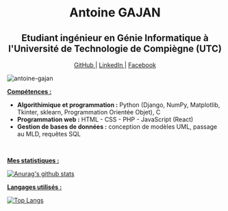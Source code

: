 <h1 align="center"> Antoine GAJAN </h1>
<h2 align="center">Etudiant ingénieur en Génie Informatique à l'Université de Technologie de Compiègne (UTC)</h2>
<p align="center">
  <a href="https://github.com/antoine-gajan/antoine-gajan">GitHub </a> |
  <a href="https://www.linkedin.com/in/antoine-gajan/">LinkedIn </a> |
  <a href="https://www.facebook.com/gajan.antoine/">Facebook </a>
</p>

<img src="https://komarev.com/ghpvc/?username=antoine-gajan&label=Profile%20views&color=229fee&style=flat" alt="antoine-gajan" /> </p>


<b><ins>Compétences : </ins></b>
* __Algorithimique et programmation :__ Python (Django, NumPy, Matplotlib, Tkinter, sklearn, Programmation Orientée Objet), C 
* __Programmation web :__ HTML - CSS - PHP - JavaScript (React)
* __Gestion de bases de données :__ conception de modèles UML, passage au MLD, requêtes SQL
<br>


<b> <ins>Mes statistiques : </ins></b> <br>

[![Anurag's github stats](https://github-readme-stats.vercel.app/api?username=antoine-gajan&theme=dracula&custom_title=Antoine%20Gajan's%20Stats)](https://github.com/anuraghazra/github-readme-stats)

<b> <ins>Langages utilisés : </ins></b> <br>

[![Top Langs](https://github-readme-stats.vercel.app/api/top-langs/?username=antoine-gajan&layout=compact)](https://github.com/anuraghazra/github-readme-stats)
